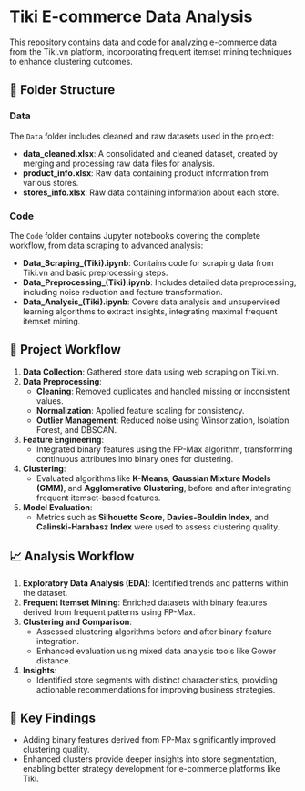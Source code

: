 # Tiki E-commerce Data Analysis

This repository contains data and code for analyzing e-commerce data from the Tiki.vn platform, incorporating frequent itemset mining techniques to enhance clustering outcomes.

## 📁 Folder Structure

### Data
The `Data` folder includes cleaned and raw datasets used in the project:
- **data_cleaned.xlsx**: A consolidated and cleaned dataset, created by merging and processing raw data files for analysis.
- **product_info.xlsx**: Raw data containing product information from various stores.
- **stores_info.xlsx**: Raw data containing information about each store.

### Code
The `Code` folder contains Jupyter notebooks covering the complete workflow, from data scraping to advanced analysis:
- **Data_Scraping_(Tiki).ipynb**: Contains code for scraping data from Tiki.vn and basic preprocessing steps.
- **Data_Preprocessing_(Tiki).ipynb**: Includes detailed data preprocessing, including noise reduction and feature transformation.
- **Data_Analysis_(Tiki).ipynb**: Covers data analysis and unsupervised learning algorithms to extract insights, integrating maximal frequent itemset mining.

## 🚀 Project Workflow

1. **Data Collection**: Gathered store data using web scraping on Tiki.vn.
2. **Data Preprocessing**:
   - **Cleaning**: Removed duplicates and handled missing or inconsistent values.
   - **Normalization**: Applied feature scaling for consistency.
   - **Outlier Management**: Reduced noise using Winsorization, Isolation Forest, and DBSCAN.
3. **Feature Engineering**:
   - Integrated binary features using the FP-Max algorithm, transforming continuous attributes into binary ones for clustering.
4. **Clustering**:
   - Evaluated algorithms like **K-Means**, **Gaussian Mixture Models (GMM)**, and **Agglomerative Clustering**, before and after integrating frequent itemset-based features.
5. **Model Evaluation**:
   - Metrics such as **Silhouette Score**, **Davies-Bouldin Index**, and **Calinski-Harabasz Index** were used to assess clustering quality.

## 📈 Analysis Workflow

1. **Exploratory Data Analysis (EDA)**: Identified trends and patterns within the dataset.
2. **Frequent Itemset Mining**: Enriched datasets with binary features derived from frequent patterns using FP-Max.
3. **Clustering and Comparison**:
   - Assessed clustering algorithms before and after binary feature integration.
   - Enhanced evaluation using mixed data analysis tools like Gower distance.
4. **Insights**:
   - Identified store segments with distinct characteristics, providing actionable recommendations for improving business strategies.

## 📝 Key Findings

- Adding binary features derived from FP-Max significantly improved clustering quality.
- Enhanced clusters provide deeper insights into store segmentation, enabling better strategy development for e-commerce platforms like Tiki.
